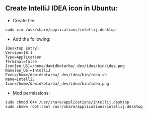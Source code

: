 ## Create IntelliJ IDEA icon in Ubuntu:

- Create file:
```
sudo vim /usr/share/applications/intellij.desktop
```

- Add the following:
```
[Desktop Entry]
Version=18.1
Type=Application
Terminal=false
Icon[en_US]=/home/dawidkotarba/_dev/idea/bin/idea.png
Name[en_US]=IntelliJ
Exec=/home/dawidkotarba/_dev/idea/bin/idea.sh
Name=IntelliJ
Icon=/home/dawidkotarba/_dev/idea/bin/idea.png
```

- Mod permissions:
```
sudo chmod 644 /usr/share/applications/intellij.desktop
sudo chown root:root /usr/share/applications/intellij.desktop
```
